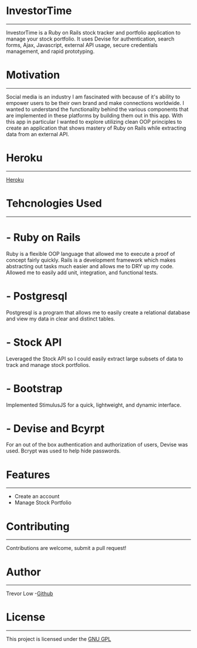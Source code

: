 # InvestorTime
---
InvestorTime is a Ruby on Rails stock tracker and portfolio application to manage your stock portfolio. It uses Devise for authentication, search forms, Ajax, Javascript, external API usage, secure credentials management, and rapid prototyping. 

# Motivation
---
Social media is an industry I am fascinated with because of it's ability to empower users to be their own brand and make connections worldwide. I wanted to understand the functionality behind the various components that are implemented in these platforms by building them out in this app. With this app in particular I wanted to explore utilizing clean OOP principles to create an application that shows mastery of Ruby on Rails while extracting data from an external API.

# Heroku
---
[Heroku](https://investortime.herokuapp.com)

# Tehcnologies Used
---
# - Ruby on Rails
  Ruby is a flexible OOP language that allowed me to execute a proof of concept fairly quickly. Rails is a development framework which makes abstracting out tasks much easier and allows me to DRY up my code. Allowed me to easily add unit, integration, and functional tests.
# - Postgresql
  Postgresql is a program that allows me to easily create a relational database and view my data in clear and distinct tables.
# - Stock API
  Leveraged the Stock API so I could easily extract large subsets of data to track and manage stock portfolios.
# - Bootstrap
  Implemented StimulusJS for a quick, lightweight, and dynamic interface.
# - Devise and Bcyrpt
  For an out of the box authentication and authorization of users, Devise was used. Bcrypt was used to help hide passwords.


# Features
---
- Create an account 
- Manage Stock Portfolio

# Contributing
---
Contributions are welcome, submit a pull request!

# Author
---
Trevor Low -[Github](https://github.com/tklow94?tab=repositories)

# License 
---
This project is licensed under the [GNU GPL](https://www.gnu.org/licenses/gpl-3.0.en.html)



